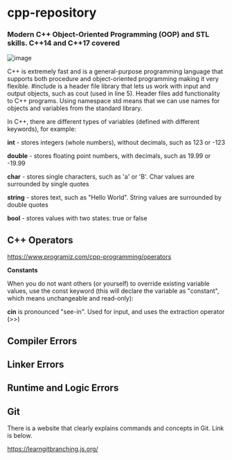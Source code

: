 # cpp-repository
 ### Modern C++ Object-Oriented Programming (OOP) and STL skills. C++14 and C++17 covered
![image](https://user-images.githubusercontent.com/43001724/183374094-dbfd42a1-a740-4b0b-9064-0c0d67c8723d.png)



C++ is extremely fast and is a general-purpose programming language that supports both procedure and object-oriented programming making it very flexible.
#include <iostream> is a header file library that lets us work with input and output objects, such as cout (used in line 5). 
Header files add functionality to C++ programs. Using namespace std means that we can use names for objects and variables from the standard library.

In C++, there are different types of variables (defined with different keywords), for example:

**int** - stores integers (whole numbers), without decimals, such as 123 or -123

**double** - stores floating point numbers, with decimals, such as 19.99 or -19.99

**char** - stores single characters, such as 'a' or 'B'. Char values are surrounded by single quotes

**string** - stores text, such as "Hello World". String values are surrounded by double quotes

**bool** - stores values with two states: true or false


## C++ Operators
https://www.programiz.com/cpp-programming/operators

**Constants**

When you do not want others (or yourself) to override existing variable values, use the const keyword (this will declare the variable as "constant", which means unchangeable and read-only):


**cin** is pronounced "see-in". Used for input, and uses the extraction operator (>>)

## Compiler Errors

## Linker Errors

## Runtime and Logic Errors


## Git
There is a website that clearly explains commands and concepts in Git. Link is below.

https://learngitbranching.js.org/
